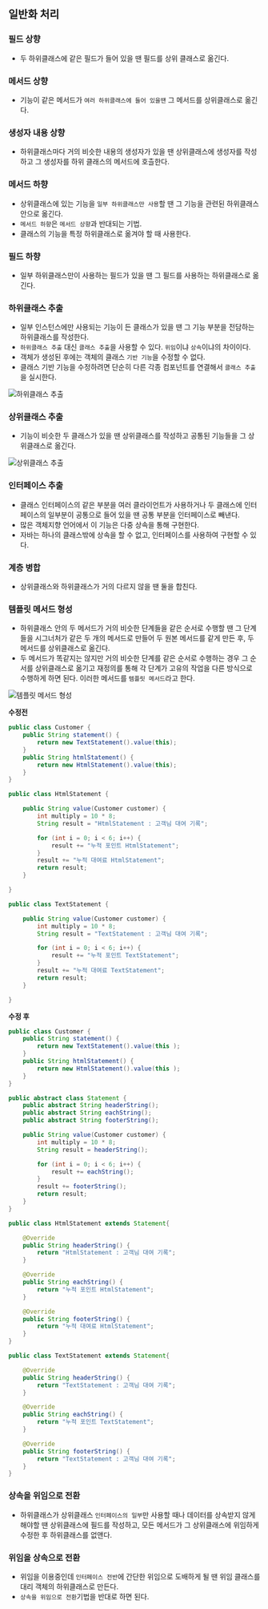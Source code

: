 일반화 처리
-----------

### 필드 상향

-	두 하위클래스에 같은 필드가 들어 있을 땐 필드를 상위 클래스로 옮긴다.

### 메서드 상향

-	기능이 같은 메서드가 `여러 하위클래스에 들어 있을땐` 그 메서드를 상위클래스로 옮긴다.

### 생성자 내용 상향

-	하위클래스마다 거의 비슷한 내용의 생성자가 있을 땐 상위클래스에 생성자를 작성하고 그 생성자를 하위 클래스의 메서드에 호츨한다.

### 메서드 하향

-	상위클래스에 있는 기능을 `일부 하위클래스만 사용`할 땐 그 기능을 관련된 하위클래스 안으로 옮긴다.
-	`메서드 하향`은 `메서드 상향`과 반대되는 기법.
-	클래스의 기능을 특정 하위클래스로 옮겨야 할 때 사용한다.

### 필드 하향

-	일부 하위클래스만이 사용하는 필드가 있을 땐 그 필드를 사용하는 하위클래스로 옮긴다.

### 하위클래스 추출

-	일부 인스턴스에만 사용되는 기능이 든 클래스가 있을 땐 그 기능 부분을 전담하는 하위클래스를 작성한다.
-	`하위클래스 추출` 대신 `클래스 추출`을 사용할 수 있다. `위임`이냐 `상속`이냐의 차이이다.
-	객체가 생성된 후에는 객체의 클래스 `기반 기능`을 수정할 수 없다.
-	클래스 기반 기능을 수정하려면 단순히 다른 각종 컴포넌트를 연결해서 `클래스 추출`을 실시한다.

![하위클래스 추출](http://silverbullet.kr/wp-content/uploads/2017/03/Extract-Subclass.png)

### 상위클래스 추출

-	기능이 비슷한 두 클래스가 있을 땐 상위클래스를 작성하고 공통된 기능들을 그 상위클래스로 옮긴다.

![상위클래스 추출](http://silverbullet.kr/wp-content/uploads/2017/03/Extract-Superclass.png)

### 인터페이스 추출

-	클래스 인터페이스의 같은 부분을 여러 클라이언트가 사용하거나 두 클래스에 인터페이스의 일부분이 공통으로 들어 있을 땐 공통 부분을 인터페이스로 빼낸다.
-	많은 객체지향 언어에서 이 기능은 다중 상속을 통해 구현한다.
-	자바는 하나의 클래스밖에 상속을 할 수 없고, 인터페이스를 사용하여 구현할 수 있다.

### 계층 병합

-	상위클래스와 하위클래스가 거의 다르지 않을 땐 둘을 합친다.

### 템플릿 메서드 형성

-	하위클래스 안의 두 메서드가 거의 비슷한 단계들을 같은 순서로 수행할 땐 그 단계들을 시그너처가 같은 두 개의 메서드로 만들어 두 원본 메서드를 같게 만든 후, 두 메서드를 상위클래스로 옮긴다.
-	두 메서드가 똑같지는 않지만 거의 비슷한 단계를 같은 순서로 수행하는 경우 그 순서를 상위클래스로 옮기고 재정의를 통해 각 단계가 고유의 작업을 다른 방식으로 수행하게 하면 된다. 이러한 메서드를 `템플릿 메서드`라고 한다.

![템플릿 메서드 형성](http://silverbullet.kr/wp-content/uploads/2017/03/Form-Template-Method.png)

**수정전**

```java
public class Customer {
    public String statement() {
        return new TextStatement().value(this);
    }
    public String htmlStatement() {
        return new HtmlStatement().value(this);
    }
}
```

```java
public class HtmlStatement {

    public String value(Customer customer) {
        int multiply = 10 * 8;
        String result = "HtmlStatement : 고객님 대여 기록";

        for (int i = 0; i < 6; i++) {
            result += "누적 포인트 HtmlStatement";
        }
        result += "누적 대여료 HtmlStatement";
        return result;
    }

}
```

```java
public class TextStatement {

    public String value(Customer customer) {
        int multiply = 10 * 8;
        String result = "TextStatement : 고객님 대여 기록";

        for (int i = 0; i < 6; i++) {
            result += "누적 포인트 TextStatement";
        }
        result += "누적 대여료 TextStatement";
        return result;
    }

}
```

**수정 후**

```java
public class Customer {
    public String statement() {
        return new TextStatement().value(this );
    }
    public String htmlStatement() {
        return new HtmlStatement().value(this );
    }
}
```

```java
public abstract class Statement {
    public abstract String headerString();
    public abstract String eachString();
    public abstract String footerString();

    public String value(Customer customer) {
        int multiply = 10 * 8;
        String result = headerString();

        for (int i = 0; i < 6; i++) {
            result += eachString();
        }
        result += footerString();
        return result;
    }
}
```

```java
public class HtmlStatement extends Statement{

    @Override
    public String headerString() {
        return "HtmlStatement : 고객님 대여 기록";
    }

    @Override
    public String eachString() {
        return "누적 포인트 HtmlStatement";
    }

    @Override
    public String footerString() {
        return "누적 대여료 HtmlStatement";
    }
}
```

```java
public class TextStatement extends Statement{

    @Override
    public String headerString() {
        return "TextStatement : 고객님 대여 기록";
    }

    @Override
    public String eachString() {
        return "누적 포인트 TextStatement";
    }

    @Override
    public String footerString() {
        return "TextStatement : 고객님 대여 기록";
    }
}
```

### 상속을 위임으로 전환

-	하위클래스가 상위클래스 `인터페이스의 일부`만 사용할 때나 데이터를 상속받지 않게 해야할 땐 상위클래스에 필드를 작성하고, 모든 메서드가 그 상위클래스에 위임하게 수정한 후 하위클래스를 없앤다.

### 위임을 상속으로 전환

-	위임을 이용중인데 `인터페이스 전반`에 간단한 위임으로 도배하게 될 땐 위임 클래스를 대리 객체의 하위클래스로 만든다.
-	`상속을 위임으로 전환`기법을 반대로 하면 된다.
